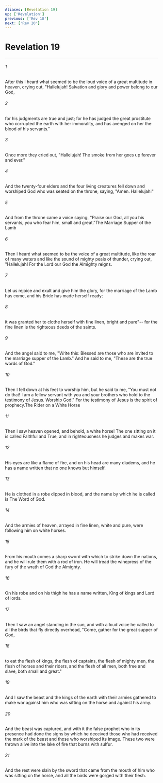 ```yaml
---
Aliases: [Revelation 19]
up: ['Revelation']
previous: ['Rev 18']
next: ['Rev 20']
---
```

# Revelation 19
***



###### 1 
After this I heard what seemed to be the loud voice of a great multitude in heaven, crying out, "Hallelujah! Salvation and glory and power belong to our God, 

###### 2 
for his judgments are true and just; for he has judged the great prostitute who corrupted the earth with her immorality, and has avenged on her the blood of his servants." 

###### 3 
Once more they cried out, "Hallelujah! The smoke from her goes up forever and ever." 

###### 4 
And the twenty-four elders and the four living creatures fell down and worshiped God who was seated on the throne, saying, "Amen. Hallelujah!" 

###### 5 
And from the throne came a voice saying, "Praise our God, all you his servants, you who fear him, small and great."The Marriage Supper of the Lamb 

###### 6 
Then I heard what seemed to be the voice of a great multitude, like the roar of many waters and like the sound of mighty peals of thunder, crying out, "Hallelujah! For the Lord our God the Almighty reigns. 

###### 7 
Let us rejoice and exult and give him the glory, for the marriage of the Lamb has come, and his Bride has made herself ready; 

###### 8 
it was granted her to clothe herself with fine linen, bright and pure"-- for the fine linen is the righteous deeds of the saints. 

###### 9 
And the angel said to me, "Write this: Blessed are those who are invited to the marriage supper of the Lamb." And he said to me, "These are the true words of God." 

###### 10 
Then I fell down at his feet to worship him, but he said to me, "You must not do that! I am a fellow servant with you and your brothers who hold to the testimony of Jesus. Worship God." For the testimony of Jesus is the spirit of prophecy.The Rider on a White Horse 

###### 11 
Then I saw heaven opened, and behold, a white horse! The one sitting on it is called Faithful and True, and in righteousness he judges and makes war. 

###### 12 
His eyes are like a flame of fire, and on his head are many diadems, and he has a name written that no one knows but himself. 

###### 13 
He is clothed in a robe dipped in blood, and the name by which he is called is The Word of God. 

###### 14 
And the armies of heaven, arrayed in fine linen, white and pure, were following him on white horses. 

###### 15 
From his mouth comes a sharp sword with which to strike down the nations, and he will rule them with a rod of iron. He will tread the winepress of the fury of the wrath of God the Almighty. 

###### 16 
On his robe and on his thigh he has a name written, King of kings and Lord of lords. 

###### 17 
Then I saw an angel standing in the sun, and with a loud voice he called to all the birds that fly directly overhead, "Come, gather for the great supper of God, 

###### 18 
to eat the flesh of kings, the flesh of captains, the flesh of mighty men, the flesh of horses and their riders, and the flesh of all men, both free and slave, both small and great." 

###### 19 
And I saw the beast and the kings of the earth with their armies gathered to make war against him who was sitting on the horse and against his army. 

###### 20 
And the beast was captured, and with it the false prophet who in its presence had done the signs by which he deceived those who had received the mark of the beast and those who worshiped its image. These two were thrown alive into the lake of fire that burns with sulfur. 

###### 21 
And the rest were slain by the sword that came from the mouth of him who was sitting on the horse, and all the birds were gorged with their flesh.
